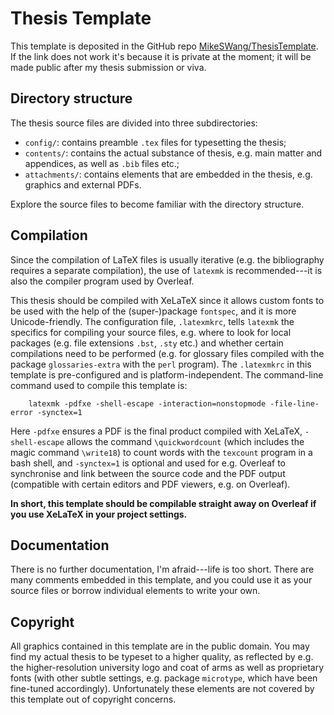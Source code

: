 # Thesis Template

This template is deposited in the GitHub repo [MikeSWang/ThesisTemplate](https://github.com/MikeSWang/ThesisTemplate). If the link does not work it's because it is private at the moment; it will be made public after my thesis submission or viva.

## Directory structure

The thesis source files are divided into three subdirectories:
* ``config/``: contains preamble ``.tex`` files for typesetting the thesis;
* ``contents/``: contains the actual substance of thesis, e.g. main matter and appendices, as well as ``.bib`` files etc.;
* ``attachments/``: contains elements that are embedded in the thesis, e.g. graphics and external PDFs.

Explore the source files to become familiar with the directory structure.


## Compilation

Since the compilation of LaTeX files is usually iterative (e.g. the bibliography requires a separate compilation), the use of ``latexmk`` is recommended---it is also the compiler program used by Overleaf.

This thesis should be compiled with XeLaTeX since it allows custom fonts to be used with the help of the (super-)package ``fontspec``, and it is more Unicode-friendly.  The configuration file, ``.latexmkrc``, tells ``latexmk`` the specifics for compiling your source files, e.g. where to look for local packages (e.g. file extensions ``.bst``, ``.sty`` etc.) and whether certain compilations need to be performed (e.g. for glossary files compiled with the package ``glossaries-extra`` with the ``perl`` program).  The ``.latexmkrc`` in this template is pre-configured and is platform-independent.  The command-line command used to compile this template is:
```
    latexmk -pdfxe -shell-escape -interaction=nonstopmode -file-line-error -synctex=1
```
Here ``-pdfxe`` ensures a PDF is the final product compiled with XeLaTeX, ``-shell-escape`` allows the command ``\quickwordcount`` (which includes the magic command ``\write18``) to count words with the ``texcount`` program in a bash shell, and ``-synctex=1`` is optional and used for e.g. Overleaf to synchronise and link between the source code and the PDF output (compatible with certain editors and PDF viewers, e.g. on Overleaf).

**In short, this template should be compilable straight away on Overleaf if you use XeLaTeX in your project settings.**

## Documentation

There is no further documentation, I'm afraid---life is too short. There are many comments embedded in this template, and you could use it as your source files or borrow individual elements to write your own.


## Copyright

All graphics contained in this template are in the public domain. You may find my actual thesis to be typeset to a higher quality, as reflected by e.g. the higher-resolution university logo and coat of arms as well as proprietary fonts (with other subtle settings, e.g. package ``microtype``, which have been fine-tuned accordingly). Unfortunately these elements are not covered by this template out of copyright concerns.
